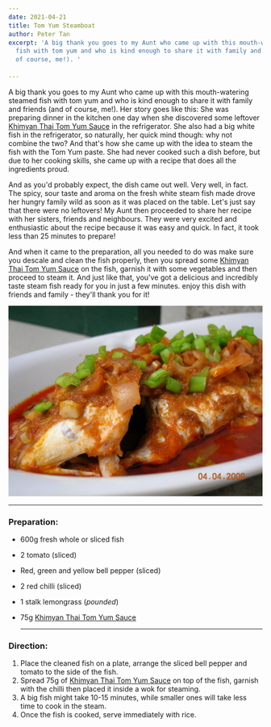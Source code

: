 ```yaml
---
date: 2021-04-21
title: Tom Yum Steamboat
author: Peter Tan
excerpt: 'A big thank you goes to my Aunt who came up with this mouth-watering steamed
  fish with tom yum and who is kind enough to share it with family and friends (and
  of course, me!). '

---
```

A big thank you goes to my Aunt who came up with this mouth-watering steamed fish with tom yum and who is kind enough to share it with family and friends (and of course, me!). Her story goes like this: She was preparing dinner in the kitchen one day when she discovered some leftover [Khimyan Thai Tom Yum Sauce](https://khimyancurry.com/projects/3d-graff/) in the refrigerator. She also had a big white fish in the refrigerator, so naturally, her quick mind though: why not combine the two? And that's how she came up with the idea to steam the fish with the Tom Yum paste. She had never cooked such a dish before, but due to her cooking skills, she came up with a recipe that does all the ingredients proud.

And as you'd probably expect, the dish came out well. Very well, in fact. The spicy, sour taste and aroma on the fresh white steam fish made drove her hungry family wild as soon as it was placed on the table. Let's just say that there were no leftovers! My Aunt then proceeded to share her recipe with her sisters, friends and neighbours. They were very excited and enthusiastic about the recipe because it was easy and quick. In fact, it took less than 25 minutes to prepare!

And when it came to the preparation, all you needed to do was make sure you descale and clean the fish properly, then you spread some [Khimyan Thai Tom Yum Sauce](https://khimyancurry.com/projects/3d-graff/) on the fish, garnish it with some vegetables and then proceed to steam it. And just like that, you've got a delicious and incredibly taste steam fish ready for you in just a few minutes. enjoy this dish with friends and family - they'll thank you for it!

![](/uploads/tomyam-steam-fish.JPG)

***

### **Preparation:**

* 600g fresh whole or sliced fish
* 2 tomato (sliced)
* Red, green and yellow bell pepper (sliced)
* 2 red chilli (sliced)
* 1 stalk lemongrass (_pounded_)
* 75g [Khimyan Thai Tom Yum Sauce](https://khimyancurry.com/projects/3d-graff/)

  ***

### **Direction:**

1. Place the cleaned fish on a plate, arrange the sliced bell pepper and tomato to the side of the fish.
2. Spread 75g of [Khimyan Thai Tom Yum Sauce](https://khimyancurry.com/projects/3d-graff/) on top of the fish, garnish with the chilli then placed it inside a wok for steaming.
3. A big fish might take 10-15 minutes, while smaller ones will take less time to cook in the steam.
4. Once the fish is cooked, serve immediately with rice.